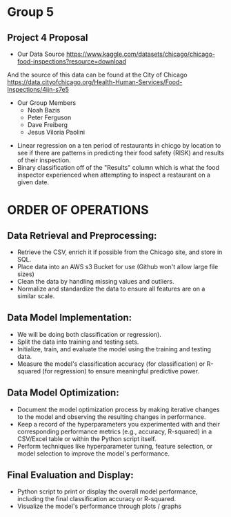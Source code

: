 # Group 5
## Project 4 Proposal

* Our Data Source
https://www.kaggle.com/datasets/chicago/chicago-food-inspections?resource=download

And the source of this data can be found at the City of Chicago
https://data.cityofchicago.org/Health-Human-Services/Food-Inspections/4ijn-s7e5

* Our Group Members
  * Noah Bazis
  * Peter Ferguson
  * Dave Freiberg
  * Jesus Viloria Paolini
 
- Linear regression on a ten period of restaurants in chicgo by location to see if there are patterns in predicting their food safety (RISK) and results of their inspection.   
- Binary classification off of the "Results" column which is what the food inspector experienced when attempting to inspect a restaurant on a given date. 

# ORDER OF OPERATIONS
## Data Retrieval and Preprocessing:
* Retrieve the CSV, enrich it if possible from the Chicago site, and store in SQL.
* Place data into an AWS s3 Bucket for use (Github won't allow large file sizes)
* Clean the data by handling missing values and outliers.
* Normalize and standardize the data to ensure all features are on a similar scale. 

## Data Model Implementation:
* We will be doing both classification or regression).
* Split the data into training and testing sets.
* Initialize, train, and evaluate the model using the training and testing data.
* Measure the model's classification accuracy (for classification) or R-squared (for regression) to ensure meaningful predictive power.

## Data Model Optimization:
* Document the model optimization process by making iterative changes to the model and observing the resulting changes in performance.
* Keep a record of the hyperparameters you experimented with and their corresponding performance metrics (e.g., accuracy, R-squared) in a CSV/Excel table or within the Python script itself.
* Perform techniques like hyperparameter tuning, feature selection, or model selection to improve the model's performance.

## Final Evaluation and Display:
* Python script to print or display the overall model performance, including the final classification accuracy or R-squared.
* Visualize the model's performance through plots / graphs
